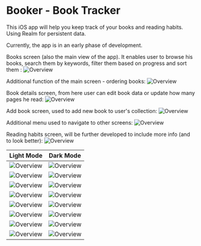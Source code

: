 # Booker - Book Tracker

This iOS app will help you keep track of your books and reading habits.
Using Realm for persistent data.

Currently, the app is in an early phase of development.

Books screen (also the main view of the app). It enables user to browse his books, search them by keywords, filter them based on progress and sort them :
![Overview](Booker%20-%20Book%20Tracker/docs/screenshots/screenshot1.png)

Additional function of the main screen - ordering books:
![Overview](Booker%20-%20Book%20Tracker/docs/screenshots/screenshot2.png)

Book details screen, from here user can edit book data or update how many pages he read:
![Overview](Booker%20-%20Book%20Tracker/docs/screenshots/screenshot3.png)

Add book screen, used to add new book to user's collection:
![Overview](Booker%20-%20Book%20Tracker/docs/screenshots/screenshot4.png)

Additional menu used to navigate to other screens:
![Overview](Booker%20-%20Book%20Tracker/docs/screenshots/screenshot5.png)

Reading habits screen, will be further developed to include more info (and to look better):
![Overview](Booker%20-%20Book%20Tracker/docs/screenshots/screenshot6.png)

Light Mode | Dark Mode
------------ | -------------
![Overview](Booker%20-%20Book%20Tracker/docs/screenshots/screenshot1light.png) | ![Overview](Booker%20-%20Book%20Tracker/docs/screenshots/screenshot1dark.png)
![Overview](Booker%20-%20Book%20Tracker/docs/screenshots/screenshot2light.png) | ![Overview](Booker%20-%20Book%20Tracker/docs/screenshots/screenshot2dark.png)
![Overview](Booker%20-%20Book%20Tracker/docs/screenshots/screenshot3light.png) | ![Overview](Booker%20-%20Book%20Tracker/docs/screenshots/screenshot3dark.png)
![Overview](Booker%20-%20Book%20Tracker/docs/screenshots/screenshot4light.png) | ![Overview](Booker%20-%20Book%20Tracker/docs/screenshots/screenshot4dark.png)
![Overview](Booker%20-%20Book%20Tracker/docs/screenshots/screenshot5light.png) | ![Overview](Booker%20-%20Book%20Tracker/docs/screenshots/screenshot5dark.png)
![Overview](Booker%20-%20Book%20Tracker/docs/screenshots/screenshot6light.png) | ![Overview](Booker%20-%20Book%20Tracker/docs/screenshots/screenshot6dark.png)
![Overview](Booker%20-%20Book%20Tracker/docs/screenshots/screenshot7light.png) | ![Overview](Booker%20-%20Book%20Tracker/docs/screenshots/screenshot7dark.png)
![Overview](Booker%20-%20Book%20Tracker/docs/screenshots/screenshot8light.png) | ![Overview](Booker%20-%20Book%20Tracker/docs/screenshots/screenshot8dark.png)

